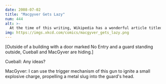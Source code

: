 ```yaml
---
date: 2008-07-02
title: "Macgyver Gets Lazy"
num: 444
alt: >-
  At the time of this writing, Wikipedia has a wonderful article titled 'List of problems solved by Macgyver'
img: https://imgs.xkcd.com/comics/macgyver_gets_lazy.png
---
```

[Outside of a building with a door marked No Entry and a guard standing outside, Cueball and MacGyver are hiding.]

Cueball: Any ideas?

MacGyver: I can use the trigger mechanism of this gun to ignite a small explosive charge, propelling a metal slug into the guard's head.